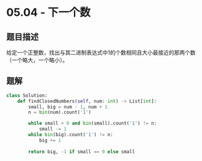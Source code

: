# 05.04 - 下一个数

## 题目描述
给定一个正整数，找出与其二进制表达式中1的个数相同且大小最接近的那两个数（一个略大，一个略小）。

## 题解
```python
class Solution:
    def findClosedNumbers(self, num: int) -> List[int]:
        small, big = num - 1, num + 1
        n = bin(num).count('1')

        while small > 0 and bin(small).count('1') != n:
            small -= 1
        while bin(big).count('1') != n:
            big += 1
        
        return big, -1 if small == 0 else small
```

